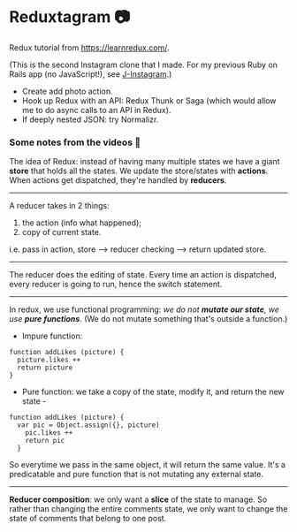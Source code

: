 # Reduxtagram :camera:

Redux tutorial from https://learnredux.com/.

(This is the second Instagram clone that I made. For my previous Ruby on Rails app (no JavaScript!), see [J-Instagram](https://github.com/junyuanxue/instagram-challenge).)

<!-- TODO -->
* Create add photo action.
* Hook up Redux with an API: Redux Thunk or Saga (which would allow me to do async calls to an API in Redux).
* If deeply nested JSON: try Normalizr.

### Some notes from the videos :pencil:

The idea of Redux: instead of having many multiple states we have a giant **store** that holds all the states.
We update the store/states with **actions**. When actions get dispatched, they're handled by **reducers**.

---

A reducer takes in 2 things:

1) the action (info what happened);
2) copy of current state.

i.e. pass in action, store --> reducer checking --> return updated store.

---

The reducer does the editing of state. Every time an action is dispatched, every reducer is going to run,
hence the switch statement.

---

In redux, we use functional programming:
_we do not **mutate our state**, we use **pure functions**_. (We do not mutate something that's outside a function.)

* Impure function:
```
function addLikes (picture) {
  picture.likes ++
  return picture
}
```
* Pure function: we take a copy of the state, modify it, and return the new state -
```
function addLikes (picture) {
  var pic = Object.assign({}, picture)
    pic.likes ++
    return pic
  }
```
So everytime we pass in the same object, it will return the same value. It's a predicatable and pure function that is not mutating any external state.

---

**Reducer composition**: we only want a **slice** of the state to manage.
So rather than changing the entire comments state, we only want to change the state of comments that belong to one post.
